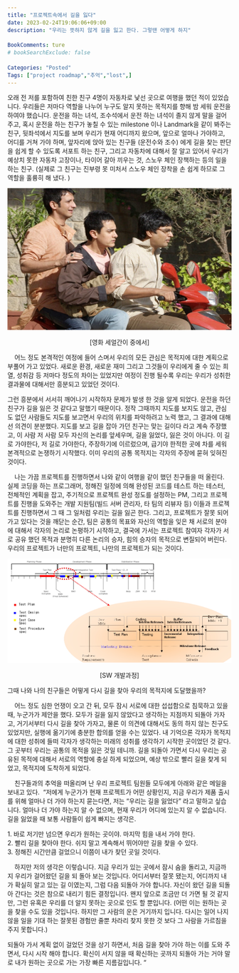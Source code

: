 ```yaml
---
title: "프로젝트속에서 길을 잃다"
date: 2023-02-24T19:06:06+09:00
description: "우리는 뜻하지 않게 길을 잃고 한다. 그렇땐 어떻게 하지"

BookComments: ture
# bookSearchExclude: false

Categories: "Posted"
Tags: ["project roadmap","추억","lost",]
---
```


오래 전 저를 포함하여 친한 친구 4명이 자동차로 낯선 곳으로 여행을 했던 적이 있었습니다. 우리들은 저마다 역할을 나누어 누구도 알지 못하는 목적지를 향해 밤 세워 운전을 하여야 했습니다. 운전을 하는 녀석, 조수석에서 운전 하는 녀석이 졸지 않게 말을 걸어 주고, 혹시 운전을 하는 친구가 놓칠 수 있는 milestone 이나 Landmark을 같이 봐주는 친구, 뒷좌석에서 지도를 보며 우리가 현재 어디까지 왔으며, 앞으로 얼마나 가야하고, 어디를 거쳐 가야 하며, 앞자리에 앉아 있는 친구들 (운전수와 조수) 에게 길을 찾는 판단을 쉽게 할 수 있도록 서포트 하는 친구, 그리고 자동차에 대해서 잘 알고 있어서 우리가 예상치 못한 자동차 고장이나, 타이어 갈아 끼우는 것, 스노우 체인 장책하는 등의 일을 하는 친구. (실제로 그 친구는 진부령 못 미처서 스노우 체인 장착을 손 쉽게 하므로 그 역할을 훌륭히 해 냈다. )

<p align="center">
<img src="./project1.png", alt="세얼간이">
</p>
<center>[영화 세얼간이 중에서]</center>  

    어느 정도 본격적인 여정에 들어 스며서 우리의 모든 관심은 목적지에 대한 계획으로 부풀어 가고 있었다. 새로운 환경, 새로운 재미 그리고 그것들이 우리에게 줄 수 있는 희열, 성취감 등 저마다 정도의 차이는 있었지만 여정이 진행 될수록 우리는 우리가 성취한 결과물에 대해서만 흥분되고 있었던 것이다.  

그런 흥분에서 서서히 깨어나기 시작하자 문제가 발생 한 것을 알게 되었다. 운전을 하던 친구가 길을 잃은 것 같다고 말했기 때문이다. 정작 그때까지 지도를 보지도 않고, 관심도 없던 사람들도 지도를 보고면서 우리의 위치를 파악하려고 노력 했고, 그 결과에 대해선 의견이 분분했다. 지도를 보고 길을 잡아 가던 친구는 맞는 길이다 라고 계속 주장했고, 이 사람 저 사람 모두 자신의 논리를 앞세우며, 길을 잃었다, 잃은 것이 아니다. 이 길로 가야한다, 저 길로 가야한다, 주장하기에 이르렀으며, 급기야 한적한 곳에 차를 세워 본격적으로 논쟁하기 시작했다. 이미 우리의 공통 목적지는 각자의 주장에 묻혀 잊혀진 것이다.  

    나는 가끔 프로젝트를 진행하면서 나와 같이 여행을 같이 했던 친구들을 떠 올린다. 실제 코딩을 하는 프로그래머, 정해진 일정에 의해 완성된 코드를 테스트 하는 테스터, 전체적인 계획을 잡고, 주기적으로 프로젝트 완성 정도를 설정하는 PM, 그리고 프로젝트를 진행을 도와주는 개발 지원팀(빌드 서버 관리자, 타 팀의 리뷰자 등) 이들과 프로젝트를 진행하면서 그 때 그 일처럼 우리는 길을 잃곤 한다. 그리고, 프로젝트가 잘못 되어 가고 있다는 것을 깨닫는 순간, 팀은 공통의 목표와 자신의 역할을 잊은 채 서로의 분야에 대해서 각자의 논리로 논평하기 시작하고, 결국에 가서는 프로젝트 참여자 각자가 서로 공유 했던 목적과 분명히 다른 논리의 승자, 힘의 승자의 목적으로 변질되어 버린다. 우리의 프로젝트가 너만의 프로젝트, 나만의 프로젝트가 되는 것이다.  

<P align = "center">
<img src="./project2.png", alt="project roadmap">  
</P>
<P align = "center">
[SW 개발과정]  
</P>

그때 나와 나의 친구들은 어떻게 다시 길을 찾아 우리의 목적지에 도달했을까?  

    어느 정도 심한 언쟁이 오고 간 뒤, 모두 잠시 서로에 대한 섭섭함으로 침묵하고 있을 때, 누군가가 제안을 했다. 모두가 길을 잃지 않았다고 생각하는 지점까지 되돌아 가자고, 거기서부터 다시 길을 찾아 가자고, 물론 이 의견에 대해서도 동의 하지 않는 친구도 있었지만, 실행에 옮기기에 충분한 합의를 얻을 수는 있었다. 내 기억으론 각자가 목적지에 대한 성취에 들떠 각자가 생각하는 미래의 성취를 생각하기 시작한 곳이었던 것 같다. 그 곳부터 우리는 공통의 목적을 잃은 것일 테니까. 길을 되돌아 가면서 다시 우리는 공유된 목적에 대해서 서로의 역할에 충실 하게 되었으며, 예상 밖으로 빨리 길을 찾게 되었고, 목적지에 도착하게 되었다.  

    친구들과의 추억을 떠올리며 난 우리 프로젝트 팀원들 모두에게 아래와 같은 메일을 보내고 있다.  
“저에게 누군가가 현재 프로젝트가 어떤 상황인지, 지금 우리가 제품 출시를 위해 얼마나 더 가야 하는지 묻는다면, 저는 “우리는 길을 잃었다” 라고 말하고 싶습니다. 얼마나 더 가야 하는지 알 수 없으며, 현재 우리가 어디에 있는지 알 수 없습니다. 길을 잃었을 때 보통 사람들이 쉽게 빠지는 생각은.  

1. 바로 저기만 넘으면 우리가 원하는 곳이야. 마지막 힘을 내서 가야 한다.   
2. 빨리 길을 찾아야 한다. 쉬지 말고 계속해서 뛰어야만 길을 찾을 수 있다.  
3. 정해진 시간만큼 걸었으니 이쯤이 내가 찾던 곳일 것이다.  

    하지만 저의 생각은 이렇습니다. 지금 우리가 있는 곳에서 잠시 숨을 돌리고, 지금까지 우리가 걸어왔던 길을 되 돌아 보는 것입니다. 어디서부터 잘못 됐는지, 어디까지 내가 확실히 알고 있는 길 이였는지, 그럼 다음 되돌아 가야 합니다. 자신이 왔던 길을 되돌아 간다는 것은 참으로 내리기 힘든 결정입니다. 왠지 앞으로 조금만 더 가면 될 것 같지만, 그런 유혹은 우리를 더 알지 못하는 곳으로 인도 할 뿐입니다. (어떤 이는 원하는 곳을 찾을 수도 있을 것입니다. 하지만 그 사람의 운은 거기까지 입니다. 다시는 일어 나지 않을 일을 기대 하는 잘못된 경험만 줄뿐 차라리 찾지 못한 것 보다 그 사람을 가르침을 주지 못합니다.)  

되돌아 가서 계획 없이 걸었던 것을 상기 하면서, 처음 길을 찾아 가야 하는 이를 도와 주면서, 다시 시작 해야 합니다. 확신이 서지 않을 때 확신하는 곳까지 되돌아 가는 거야 말로 내가 원하는 곳으로 가는 가장 빠른 지름길입니다. “
